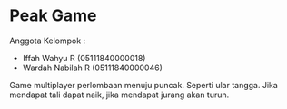 # Peak Game

Anggota Kelompok :
* Iffah Wahyu R (05111840000018)
* Wardah Nabilah R (05111840000046)


Game multiplayer perlombaan menuju puncak. Seperti ular tangga. Jika mendapat tali dapat naik, jika mendapat jurang akan turun.
